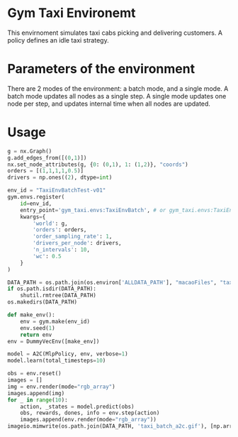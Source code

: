 # Gym Taxi Environemt

This envirnoment simulates taxi cabs picking and delivering customers. A policy defines an idle taxi strategy.

# Parameters of the environment

There are 2 modes of the environment: a batch mode, and a single mode. A batch mode updates all nodes as a single step. A single mode updates one node per step, and updates internal time when all nodes are updated.

# Usage

```python
g = nx.Graph()
g.add_edges_from([(0,1)])
nx.set_node_attributes(g, {0: (0,1), 1: (1,2)}, "coords")
orders = [(1,1,1,1,0.5)]
drivers = np.ones((2), dtype=int)

env_id = "TaxiEnvBatchTest-v01"
gym.envs.register(
    id=env_id,
    entry_point='gym_taxi.envs:TaxiEnvBatch', # or gym_taxi.envs:TaxiEnv
    kwargs={
        'world': g,
        'orders': orders,
        'order_sampling_rate': 1,
        'drivers_per_node': drivers,
        'n_intervals': 10,
        'wc': 0.5
    }
)

DATA_PATH = os.path.join(os.environ['ALLDATA_PATH'], "macaoFiles", "taxi_env_batch_test")
if os.path.isdir(DATA_PATH):
    shutil.rmtree(DATA_PATH)
os.makedirs(DATA_PATH)

def make_env():
    env = gym.make(env_id)
    env.seed(1)
    return env
env = DummyVecEnv([make_env])

model = A2C(MlpPolicy, env, verbose=1)
model.learn(total_timesteps=10)

obs = env.reset()
images = []
img = env.render(mode="rgb_array")
images.append(img)
for _ in range(10):
    action, _states = model.predict(obs)
    obs, rewards, dones, info = env.step(action)
    images.append(env.render(mode="rgb_array"))
imageio.mimwrite(os.path.join(DATA_PATH, 'taxi_batch_a2c.gif'), [np.array(img) for i, img in enumerate(images)], format="GIF-PIL", fps=5)
```